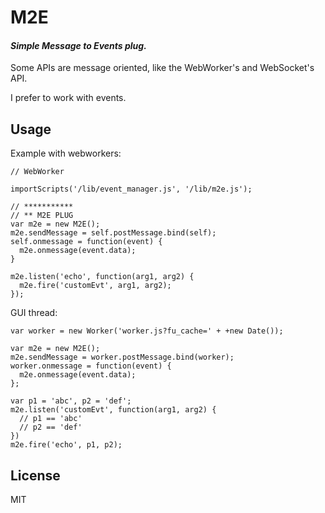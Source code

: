 # M2E

#### *Simple Message to Events plug.*

Some APIs are message oriented, like the WebWorker's and WebSocket's API.

I prefer to work with events.

## Usage

Example with webworkers:

    // WebWorker

    importScripts('/lib/event_manager.js', '/lib/m2e.js');

    // ***********
    // ** M2E PLUG
    var m2e = new M2E();
    m2e.sendMessage = self.postMessage.bind(self);
    self.onmessage = function(event) {
      m2e.onmessage(event.data);
    }

    m2e.listen('echo', function(arg1, arg2) {
      m2e.fire('customEvt', arg1, arg2);
    });

GUI thread:

    var worker = new Worker('worker.js?fu_cache=' + +new Date());

    var m2e = new M2E();
    m2e.sendMessage = worker.postMessage.bind(worker);
    worker.onmessage = function(event) {
      m2e.onmessage(event.data);
    };

    var p1 = 'abc', p2 = 'def';
    m2e.listen('customEvt', function(arg1, arg2) {
      // p1 == 'abc'
      // p2 == 'def'
    })
    m2e.fire('echo', p1, p2);

## License

MIT
